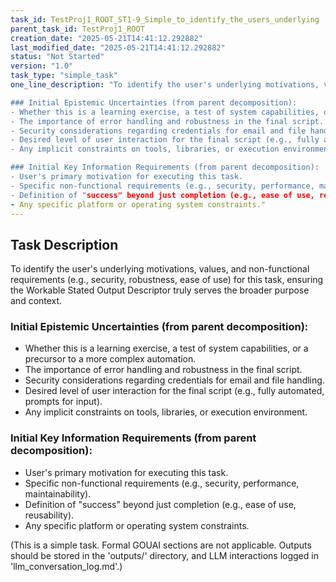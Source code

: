 ```yaml
---
task_id: TestProj1_ROOT_ST1-9_Simple_to_identify_the_users_underlying
parent_task_id: TestProj1_ROOT
creation_date: "2025-05-21T14:41:12.292882"
last_modified_date: "2025-05-21T14:41:12.292882"
status: "Not Started"
version: "1.0"
task_type: "simple_task"
one_line_description: "To identify the user's underlying motivations, values, and non-functional requirements (e.g., security, robustness, ease of use) for this task, ensuring the Workable Stated Output Descriptor truly serves the broader purpose and context.

### Initial Epistemic Uncertainties (from parent decomposition):
- Whether this is a learning exercise, a test of system capabilities, or a precursor to a more complex automation.
- The importance of error handling and robustness in the final script.
- Security considerations regarding credentials for email and file handling.
- Desired level of user interaction for the final script (e.g., fully automated, prompts for input).
- Any implicit constraints on tools, libraries, or execution environment.

### Initial Key Information Requirements (from parent decomposition):
- User's primary motivation for executing this task.
- Specific non-functional requirements (e.g., security, performance, maintainability).
- Definition of "success" beyond just completion (e.g., ease of use, reusability).
- Any specific platform or operating system constraints."
---
```

## Task Description

To identify the user's underlying motivations, values, and non-functional requirements (e.g., security, robustness, ease of use) for this task, ensuring the Workable Stated Output Descriptor truly serves the broader purpose and context.

### Initial Epistemic Uncertainties (from parent decomposition):
- Whether this is a learning exercise, a test of system capabilities, or a precursor to a more complex automation.
- The importance of error handling and robustness in the final script.
- Security considerations regarding credentials for email and file handling.
- Desired level of user interaction for the final script (e.g., fully automated, prompts for input).
- Any implicit constraints on tools, libraries, or execution environment.

### Initial Key Information Requirements (from parent decomposition):
- User's primary motivation for executing this task.
- Specific non-functional requirements (e.g., security, performance, maintainability).
- Definition of "success" beyond just completion (e.g., ease of use, reusability).
- Any specific platform or operating system constraints.

(This is a simple task. Formal GOUAI sections are not applicable. Outputs should be stored in the 'outputs/' directory, and LLM interactions logged in 'llm_conversation_log.md'.)
